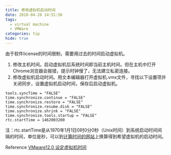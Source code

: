 ```yaml
---
title: 修改虚拟机启动时间
date: 2018-04-28 14:51:56
tags:
  - virtual machine
  - VMWare
categories: tip
hide: true
---
```


由于软件license的时间限制，需要用过去的时间启动虚拟机。
1. 修改主机时间。启动虚拟机后系统时间即当前主机时间。但在主机中打开Chrome浏览器会报错，提示时钟慢了，无法建立私密连接。
2. 修改虚拟机启动时间。用文本编辑器打开虚拟机.vmx文件，寻找以下设置项并关闭同步，设置虚拟机启动时间，保存后启动虚拟机。
```
tools.syncTime = "FALSE"  
time.synchronize.continue = "FALSE"  
time.synchronize.restore = "FALSE"  
time.synchronize.resume.disk = "FALSE"  
time.synchronize.shrink = "FALSE"  
time.synchronize.tools.startup = "FALSE" 
rtc.startTime = 1462003200
```
注：rtc.startTime是从1970年1月1日0时0分0秒（Unix时间）到系统启动时间间隔的时间，单位是秒，可以到[计算时间的网站](http://www.onlineconversion.com/unix_time.htm)上换算得到希望虚拟机的启动时间。

Reference [VMware12.0 设定虚拟机时间](https://blog.csdn.net/sagafive/article/details/53031740)